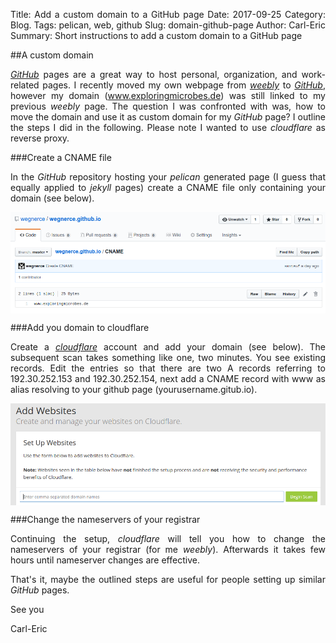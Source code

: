 Title: Add a custom domain to a GitHub page
Date: 2017-09-25
Category: Blog.
Tags: pelican, web, github
Slug: domain-github-page
Author: Carl-Eric 
Summary: Short instructions to add a custom domain to a GitHub page

<style>
body {
text-align: justify}
</style>

##A custom domain

[_GitHub_]() pages are a great way to host personal, organization, and work-related pages. I recently moved my own webpage from [_weebly_](https://www.weebly.com) to [_GitHub_](https://github.com), however my domain (www.exploringmicrobes.de) was still linked to my previous _weebly_ page. The question I was confronted with was, how to move the domain and use it as custom domain for my _GitHub_ page? I outline the steps I did in the following. Please note I wanted to use _cloudflare_ as reverse proxy.

###Create a CNAME file

In the _GitHub_ repository hosting your _pelican_ generated page (I guess that equally applied to _jekyll_ pages) create a CNAME file only containing your domain (see below).

<center><img src="/images/CNAME.png" alt="A CNAME file" align="middle" style="width: 650px;"></center>

###Add you domain to cloudflare

Create a [_cloudflare_](https://www.cloudflare.com) account and add your domain (see below). The subsequent scan takes something like one, two minutes. You see existing records. Edit the entries so that there are two A records referring to 192.30.252.153 and 192.30.252.154, next add a CNAME record with www as alias resolving to your github page (yourusername.gitub.io).

<center><img src="/images/cloudflare.png" alt="Adding a domain to cloudflare" align="middle" style="width: 650px;"></center>

###Change the nameservers of your registrar

Continuing the setup, _cloudflare_ will tell you how to change the nameservers of your registrar (for me _weebly_). Afterwards it takes few hours until nameserver changes are effective.

That's it, maybe the outlined steps are useful for people setting up similar _GitHub_ pages.

See you

Carl-Eric